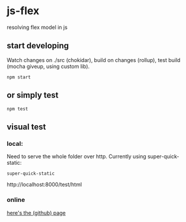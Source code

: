 # js-flex

resolving flex model in js

## start developing
Watch changes on ./src (chokidar), build on changes (rollup), test build (mocha giveup, using custom lib).
```
npm start
```

## or simply test
```
npm test
```

## visual test

### local:
Need to serve the whole folder over http. Currently using super-quick-static:
```
super-quick-static
```
http://localhost:8000/test/html

### online
[here's the (github) page](https://jniac.github.io/js-flex/test/html/)
